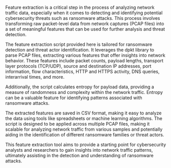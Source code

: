 Feature extraction is a critical step in the process of analyzing network traffic data, especially when it comes to detecting and identifying potential cybersecurity threats such as ransomware attacks. This process involves transforming raw packet-level data from network captures (PCAP files) into a set of meaningful features that can be used for further analysis and threat detection.

The feature extraction script provided here is tailored for ransomware detection and threat actor identification. It leverages the dpkt library to parse PCAP files, extracting various features that offer insights into network behavior. These features include packet counts, payload lengths, transport layer protocols (TCP/UDP), source and destination IP addresses, port information, flow characteristics, HTTP and HTTPS activity, DNS queries, interarrival times, and more.

Additionally, the script calculates entropy for payload data, providing a measure of randomness and complexity within the network traffic. Entropy can be a valuable feature for identifying patterns associated with ransomware attacks.

The extracted features are saved in CSV format, making it easy to analyze the data using tools like spreadsheets or machine learning algorithms. The script is designed to be applied across multiple PCAP files, making it scalable for analyzing network traffic from various samples and potentially aiding in the identification of different ransomware families or threat actors.

This feature extraction tool aims to provide a starting point for cybersecurity analysts and researchers to gain insights into network traffic patterns, ultimately assisting in the detection and understanding of ransomware attacks.
